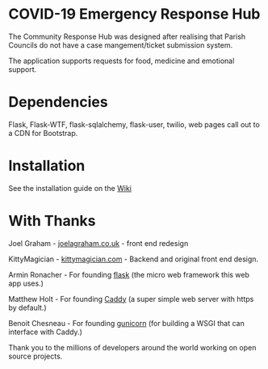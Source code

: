 # COVID-19 Emergency Response Hub

The Community Response Hub was designed after realising that Parish Councils do not have a case mangement/ticket submission system.

The application supports requests for food, medicine and emotional support.

# Dependencies 

Flask, Flask-WTF, flask-sqlalchemy, flask-user, twilio, web pages call out to a CDN for Bootstrap.

# Installation

See the installation guide on the [Wiki](https://github.com/kittymagician/COVID-19-Emergency-Response-Hub/wiki/Installation)


# With Thanks

Joel Graham - [joelagraham.co.uk](http://joelgraham.co.uk) - front end redesign

KittyMagician - [kittymagician.com](https://kittymagician.com) - Backend and original front end design. 

Armin Ronacher - For founding [flask](https://flask.palletsprojects.com/en/1.1.x/) (the micro web framework this web app uses.)

Matthew Holt - For founding [Caddy](https://caddyserver.com) (a super simple web server with https by default.)

Benoit Chesneau - For founding [gunicorn](https://gunicorn.org) (for building a WSGI that can interface with Caddy.)

Thank you to the millions of developers around the world working on open source projects.
